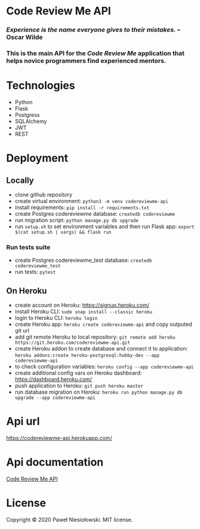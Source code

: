 Code Review Me API
==================
### *Experience is the name everyone gives to their mistakes.* – Oscar Wilde

### This is the main API for the *Code Review Me* application that helps novice programmers find experienced mentors.

# Technologies
- Python
- Flask
- Postgress
- SQLAlchemy
- JWT
- REST

# Deployment
## Locally
- clone github repository
- create virtual environment: `python3 -m venv codereviewme-api`
- install requirements: `pip install -r requirements.txt`
- create Postgres codereviewme database: `createdb codereviewme`
- run migration script: `python manage.py db upgrade`
- run `setup.sh` to set environment variables and then run Flask app: `export $(cat setup.sh | xargs) && flask run`
### Run tests suite
- create Postgres codereviewme_test database: `createdb codereviewme_test`
- run tests: `pytest`

## On Heroku
- create account on Heroku: https://signup.heroku.com/
- install Heroku CLI: `sudo snap install --classic heroku`
- login to Heroku CLI: `heroku login`
- create Heroku app: `heroku create codereviewme-api` and copy outputed git url
- add git remote Heroku to local repository: `git remote add heroku https://git.heroku.com/codereviewme-api.git`
- create Heroku addon to create database and connect it to application: `heroku addons:create heroku-postgresql:hobby-dev --app codereviewme-api`
- to check configuration variables: `heroku config --app codereviewme-api`
- create additional config vars on Heroku dashboard: https://dashboard.heroku.com/
- push application to Heroku: `git push heroku master`
- run database migration on Heroku: `heroku run python manage.py db upgrade --app codereviewme-api`

# Api url
https://codereviewme-api.herokuapp.com/

# Api documentation
[Code Review Me API](./app/code_review/README.md)

# License
Copyright © 2020 Paweł Niesiołowski. MIT license.
